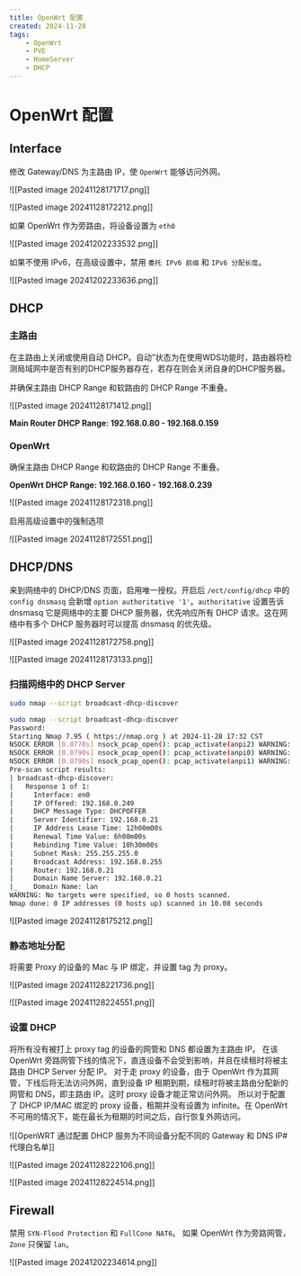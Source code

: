 ```yaml
---
title: OpenWrt 配置
created: 2024-11-28
tags:
    - OpenWrt
    - PVE
    - HomeServer
    - DHCP
---
```


# OpenWrt 配置

## Interface

修改 Gateway/DNS 为主路由 IP，使 `OpenWrt` 能够访问外网。

![[Pasted image 20241128171717.png]]

![[Pasted image 20241128172212.png]]

如果 OpenWrt 作为旁路由，将设备设置为 `eth0`

![[Pasted image 20241202233532.png]]

如果不使用 IPv6，在高级设置中，禁用 `委托 IPv6 前缀` 和 `IPv6 分配长度`。

![[Pasted image 20241202233636.png]]

## DHCP

### 主路由

在主路由上关闭或使用自动 DHCP。自动”状态为在使用WDS功能时，路由器将检测局域网中是否有别的DHCP服务器存在，若存在则会关闭自身的DHCP服务器。

并确保主路由 DHCP Range 和软路由的 DHCP Range 不重叠。

![[Pasted image 20241128171412.png]]

**Main Router DHCP Range: 192.168.0.80 - 192.168.0.159**

### OpenWrt

确保主路由 DHCP Range 和软路由的 DHCP Range 不重叠。

**OpenWrt DHCP Range: 192.168.0.160 - 192.168.0.239**

![[Pasted image 20241128172318.png]]

启用高级设置中的强制选项

![[Pasted image 20241128172551.png]]

## DHCP/DNS

来到网络中的 DHCP/DNS 页面，启用唯一授权。开启后 `/ect/config/dhcp` 中的 `config dnsmasq` 会新增 `option authoritative '1'`。`authoritative` 设置告诉 dnsmasq 它是网络中的主要 DHCP 服务器，优先响应所有 DHCP 请求。这在网络中有多个 DHCP 服务器时可以提高 dnsmasq 的优先级。

![[Pasted image 20241128172758.png]]

![[Pasted image 20241128173133.png]]

### 扫描网络中的 DHCP Server

```bash
sudo nmap --script broadcast-dhcp-discover
```

```bash
sudo nmap --script broadcast-dhcp-discover
Password:
Starting Nmap 7.95 ( https://nmap.org ) at 2024-11-28 17:32 CST
NSOCK ERROR [0.0770s] nsock_pcap_open(): pcap_activate(anpi2) WARNING: BIOCPROMISC: Operation not supported on socket.
NSOCK ERROR [0.0790s] nsock_pcap_open(): pcap_activate(anpi0) WARNING: BIOCPROMISC: Operation not supported on socket.
NSOCK ERROR [0.0790s] nsock_pcap_open(): pcap_activate(anpi1) WARNING: BIOCPROMISC: Operation not supported on socket.
Pre-scan script results:
| broadcast-dhcp-discover:
|   Response 1 of 1:
|     Interface: en0
|     IP Offered: 192.168.0.249
|     DHCP Message Type: DHCPOFFER
|     Server Identifier: 192.168.0.21
|     IP Address Lease Time: 12h00m00s
|     Renewal Time Value: 6h00m00s
|     Rebinding Time Value: 10h30m00s
|     Subnet Mask: 255.255.255.0
|     Broadcast Address: 192.168.0.255
|     Router: 192.168.0.21
|     Domain Name Server: 192.168.0.21
|_    Domain Name: lan
WARNING: No targets were specified, so 0 hosts scanned.
Nmap done: 0 IP addresses (0 hosts up) scanned in 10.08 seconds
```

![[Pasted image 20241128175212.png]]

### 静态地址分配

将需要 Proxy 的设备的 Mac 与 IP 绑定，并设置 tag 为 proxy。

![[Pasted image 20241128221736.png]]

![[Pasted image 20241128224551.png]]

### 设置  DHCP

将所有没有被打上 proxy tag 的设备的网管和 DNS 都设置为主路由 IP。
在该 OpenWrt 旁路网管下线的情况下，直连设备不会受到影响，并且在续租时将被主路由 DHCP Server 分配 IP。
对于走 proxy 的设备，由于 OpenWrt 作为其网管，下线后将无法访问外网，直到设备 IP 租期到期，续租时将被主路由分配新的网管和 DNS，即主路由 IP。这时 proxy 设备才能正常访问外网。
所以对于配置了 DHCP IP/MAC 绑定的 proxy 设备，租期并没有设置为 infinite。在 OpenWrt 不可用的情况下，能在最长为租期的时间之后，自行恢复外网访问。

![[OpenWRT 通过配置 DHCP 服务为不同设备分配不同的 Gateway 和 DNS IP#代理白名单]]

![[Pasted image 20241128222106.png]]

![[Pasted image 20241128224514.png]]

## Firewall

禁用 `SYN-Flood Protection` 和 `FullCone NAT6`。
如果 OpenWrt 作为旁路网管，`Zone` 只保留 `lan`。

![[Pasted image 20241202234614.png]]

